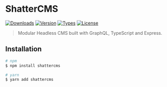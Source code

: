 # ShatterCMS

[![Downloads](https://badgen.net/npm/dt/shattercms)](https://www.npmjs.com/package/shattercms)
[![Version](https://badgen.net/npm/v/shattercms)](https://www.npmjs.com/package/shattercms)
[![Types](https://badgen.net/npm/types/shattercms)](https://www.npmjs.com/package/shattercms)
[![License](https://badgen.net/github/license/shattercms/cms)](https://github.com/shattercms/cms/blob/main/LICENSE)

> Modular Headless CMS built with GraphQL, TypeScript and Express.

## Installation

```bash
# npm
$ npm install shattercms

# yarn
$ yarn add shattercms
```
